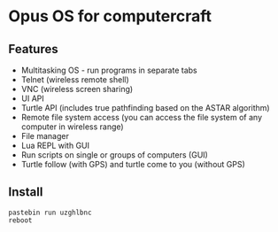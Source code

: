 # Opus OS for computercraft

## Features
* Multitasking OS - run programs in separate tabs
* Telnet (wireless remote shell)
* VNC (wireless screen sharing)
* UI API
* Turtle API (includes true pathfinding based on the ASTAR algorithm)
* Remote file system access (you can access the file system of any computer in wireless range)
* File manager
* Lua REPL with GUI
* Run scripts on single or groups of computers (GUI)
* Turtle follow (with GPS) and turtle come to you (without GPS)

## Install
```
pastebin run uzghlbnc
reboot
```
